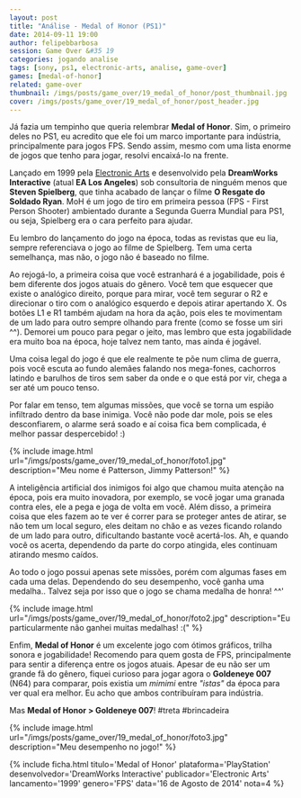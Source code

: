 ```yaml
---
layout: post
title: "Análise - Medal of Honor (PS1)"
date: 2014-09-11 19:00
author: felipebbarbosa
session: Game Over &#35 19
categories: jogando analise
tags: [sony, ps1, electronic-arts, analise, game-over]
games: [medal-of-honor]
related: game-over
thumbnail: /imgs/posts/game_over/19_medal_of_honor/post_thumbnail.jpg
cover: /imgs/posts/game_over/19_medal_of_honor/post_header.jpg
---
```


Já fazia um tempinho que queria relembrar **Medal of Honor**. Sim, o primeiro deles no PS1, eu acredito que ele foi um marco importante para indústria, principalmente para jogos FPS. Sendo assim, mesmo com uma lista enorme de jogos que tenho para jogar, resolvi encaixá-lo na frente.

<!--more-->

Lançado em 1999 pela [Electronic Arts](https://www.ea.com/pt-br) e desenvolvido pela **DreamWorks Interactive** (atual **EA Los Angeles**) sob consultoria de ninguém menos que **Steven Spielberg**, que tinha acabado de lançar o filme **O Resgate do Soldado Ryan**. MoH é um jogo de tiro em primeira pessoa (FPS - First Person Shooter) ambientado durante a Segunda Guerra Mundial para PS1, ou seja, Spielberg era o cara perfeito para ajudar.

Eu lembro do lançamento do jogo na época, todas as revistas que eu lia, sempre referenciava o jogo ao filme de Spielberg. Tem uma certa semelhança, mas não, o jogo não é baseado no filme.

Ao rejogá-lo, a primeira coisa que você estranhará é a jogabilidade, pois é bem diferente dos jogos atuais do gênero. Você tem que esquecer que existe o analógico direito, porque para mirar, você tem segurar o R2 e direcionar o tiro com o analógico esquerdo e depois atirar apertando X. Os botões L1 e R1 também ajudam na hora da ação, pois eles te movimentam de um lado para outro sempre olhando para frente (como se fosse um siri ^^). Demorei um pouco para pegar o jeito, mas lembro que esta jogabilidade era muito boa na época, hoje talvez nem tanto, mas ainda é jogável.

Uma coisa legal do jogo é que ele realmente te põe num clima de guerra, pois você escuta ao fundo alemães falando nos mega-fones, cachorros latindo e barulhos de tiros sem saber da onde e o que está por vir, chega a ser até um pouco tenso.

Por falar em tenso, tem algumas missões, que você se torna um espião infiltrado dentro da base inimiga. Você não pode dar mole, pois se eles desconfiarem, o alarme será soado e aí coisa fica bem complicada, é melhor passar despercebido! :)

{% include image.html url="/imgs/posts/game_over/19_medal_of_honor/foto1.jpg" description="Meu nome é Patterson, Jimmy Patterson!" %}

A inteligência artificial dos inimigos foi algo que chamou muita atenção na época, pois era muito inovadora, por exemplo, se você jogar uma granada contra eles, ele a pega e joga de volta em você. Além disso, a primeira coisa que eles fazem ao te ver é correr para se proteger antes de atirar, se não tem um local seguro, eles deitam no chão e as vezes ficando rolando de um lado para outro, dificultando bastante você acertá-los. Ah, e quando você os acerta, dependendo da parte do corpo atingida, eles continuam atirando mesmo caídos.

Ao todo o jogo possui apenas sete missões, porém com algumas fases em cada uma delas. Dependendo do seu desempenho, você ganha uma medalha.. Talvez seja por isso que o jogo se chama medalha de honra! ^^'

{% include image.html url="/imgs/posts/game_over/19_medal_of_honor/foto2.jpg" description="Eu particularmente não ganhei muitas medalhas! :(" %}

Enfim, **Medal of Honor** é um excelente jogo com ótimos gráficos, trilha sonora e jogabilidade! Recomendo para quem gosta de FPS, principalmente para sentir a diferença entre os jogos atuais. Apesar de eu não ser um grande fã do gênero, fiquei curioso para jogar agora o **Goldeneye 007** (N64) para comparar, pois existia um _mimimi_ entre _"istas"_ da época para ver qual era melhor. Eu acho que ambos contribuíram para indústria.

Mas **Medal of Honor > Goldeneye 007**! #treta #brincadeira

{% include image.html url="/imgs/posts/game_over/19_medal_of_honor/foto3.jpg" description="Meu desempenho no jogo!" %}

{% include ficha.html
  titulo='Medal of Honor'
  plataforma='PlayStation'
  desenvolvedor='DreamWorks Interactive'
  publicador='Electronic Arts'
  lancamento='1999'
  genero='FPS'
  data='16 de Agosto de 2014'
  nota=4 %}
